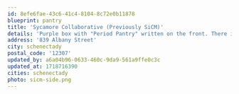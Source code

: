 ```yaml
---
id: 8efe6fae-43c6-41c4-8104-8c72e0b11878
blueprint: pantry
title: 'Sycamore Collaborative (Previously SiCM)'
details: 'Purple box with "Period Pantry" written on the front. There is a drawing of the moon phases on the side.'
address: '839 Albany Street'
city: schenectady
postal_code: '12307'
updated_by: a6a04b96-0633-460c-9da9-561a9ffe0c3c
updated_at: 1718716390
cities: schenectady
photo: sicm-side.png
---
```


